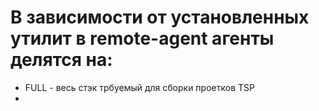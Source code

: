 # В зависимости от установленных утилит в remote-agent агенты делятся на:
* FULL - весь стэк трбуемый для сборки проетков TSP
* 